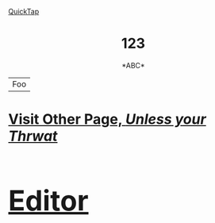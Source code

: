 [QuickTap](https://bedirgonul.github.io)



<html>
<body>

<h1 align="center">123</h1>

<p align="center">*ABC*</p>
  <table>
    <tr>
        <td>Foo</td>
    </tr>
</table>
  
<a href="https://bedirgonul.github.io/layout.html"><h1>Visit Other Page, *Unless your Thrwat*<h1/></a>
</body>
</html>

[Editor](https://github.com/BedirGonul/BedirGonul.github.io/edit/main/README.md)
